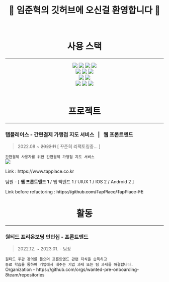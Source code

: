
# <div align=center>👋 임준혁의 깃허브에 오신걸 환영합니다 👋</div>
<br />
<div align=center>
  <h1>사용 스택</h1>
  <hr />
</div>  
<div align=center> 
  <img src="https://img.shields.io/badge/html5-E34F26?style=for-the-badge&logo=html5&logoColor=white"> 
  <img src="https://img.shields.io/badge/css-1572B6?style=for-the-badge&logo=css3&logoColor=white"> 
  <img src="https://img.shields.io/badge/javascript-F7DF1E?style=for-the-badge&logo=javascript&logoColor=black"> 
  <img src="https://img.shields.io/badge/jquery-0769AD?style=for-the-badge&logo=jquery&logoColor=white">
  <br>
  <img src="https://img.shields.io/badge/react-61DAFB?style=for-the-badge&logo=react&logoColor=black"> 
  <img src="https://img.shields.io/badge/Typescript-3178C6?style=for-the-badge&logo=typescript&logoColor=white"/>
  <img src="https://img.shields.io/badge/amazonaws-232F3E?style=for-the-badge&logo=amazonaws&logoColor=white">
  <br>
  <img src="https://img.shields.io/badge/bootstrap-7952B3?style=for-the-badge&logo=bootstrap&logoColor=white">
  <img src="https://img.shields.io/badge/fontawesome-339AF0?style=for-the-badge&logo=fontawesome&logoColor=white">
  <br>
  <img src="https://img.shields.io/badge/github-181717?style=for-the-badge&logo=github&logoColor=white">
  <img src="https://img.shields.io/badge/Slack-4A154B?style=for-the-badge&logo=Slack&logoColor=white"/>
  <img src="https://img.shields.io/badge/Notion-000000?style=for-the-badge&logo=Notion&logoColor=white"/>
</div>
<br>
<div align=center>
  <h1>프로젝트</h1>
  <hr />
</div>
<div>
	<h3>탭플레이스 - 간편결제 가맹점 지도 서비스&nbsp;&nbsp;&nbsp;|&nbsp;&nbsp;&nbsp;웹 프론트엔드</h3>
	<blockquote>2022.08 ~ <del>2022.11</del> [ 꾸준히 리팩토링중… ]</blockquote>
	<code>간편결제 사용자를 위한 간편결제 가맹점 지도 서비스</code>
	<div>
		<a href="https://github.com/TapPlace/TapPlace-FE-Nextjs" target="_blank">
	   		<img src="https://user-images.githubusercontent.com/67939901/220843008-6a1aefae-da90-4819-9439-5531eba54a91.PNG" />
		</a>
	</div>
	<p>Link : https://www.tapplace.co.kr</p>
	<div>팀원 - [ <strong>웹 프론트엔드 1</strong> / 웹 백엔드 1 / UIUX 1 / IOS 2 / Android 2 ]</div>
	<p>Link before refactoring : <del>https://github.com/TapPlace/TapPlace-FE</del></p>
</div>
<div align=center>
  <h1>활동</h1>
  <hr />
</div>
<div>
	<h3>원티드 프리온보딩 인턴십 - 프론트엔드</h3>
	<blockquote>2022.12. ~ 2023.01. - 팀장</blockquote>
	<code>원티드 주관 강의를 들으며 프론트엔드 관련 지식을 습득하고<br/>동료 학습을 통하여 기업에서 내주는 기업 과제 또는 팀 과제를 해결합니다.</code>
	<div>Organization - https://github.com/orgs/wanted-pre-onboarding-8team/repositories</div>
</div>
